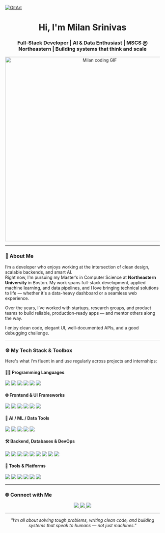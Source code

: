 [![GitArt](https://github.com/milansrinivas/milansrinivas/blob/main/gitartwork.svg)](https://github.com/rahuldkjain/github-profile-readme-generator)

<h1 align="center">Hi, I'm Milan Srinivas</h1>
<h3 align="center">Full-Stack Developer | AI & Data Enthusiast | MSCS @ Northeastern | Building systems that think and scale</h3>

<p align="center">
  <img src="https://private-user-images.githubusercontent.com/74038190/240885248-ff1b5f32-9420-4dde-b2b9-ed2c0aa17459.gif" width="600" alt="Milan coding GIF" />
</p>

---

### 🧭 About Me

I’m a developer who enjoys working at the intersection of clean design, scalable backends, and smart AI.  
Right now, I’m pursuing my Master’s in Computer Science at **Northeastern University** in Boston. My work spans full-stack development, applied machine learning, and data pipelines, and I love bringing technical solutions to life — whether it's a data-heavy dashboard or a seamless web experience.

Over the years, I’ve worked with startups, research groups, and product teams to build reliable, production-ready apps — and mentor others along the way.

I enjoy clean code, elegant UI, well-documented APIs, and a good debugging challenge.

---

### ⚙️ My Tech Stack & Toolbox

Here's what I'm fluent in and use regularly across projects and internships:

#### 👨‍💻 Programming Languages
<p>
  <img src="https://img.shields.io/badge/-Python-3776AB?logo=python&logoColor=white&style=for-the-badge" />
  <img src="https://img.shields.io/badge/-Java-007396?logo=java&logoColor=white&style=for-the-badge" />
  <img src="https://img.shields.io/badge/-C++-00599C?logo=c%2B%2B&logoColor=white&style=for-the-badge" />
  <img src="https://img.shields.io/badge/-TypeScript-3178C6?logo=typescript&logoColor=white&style=for-the-badge" />
  <img src="https://img.shields.io/badge/-JavaScript-F7DF1E?logo=javascript&logoColor=black&style=for-the-badge" />
  <img src="https://img.shields.io/badge/-R-276DC3?logo=r&logoColor=white&style=for-the-badge" />
</p>

#### 🌐 Frontend & UI Frameworks
<p>
  <img src="https://img.shields.io/badge/-React-61DAFB?logo=react&logoColor=black&style=for-the-badge" />
  <img src="https://img.shields.io/badge/-Vite-646CFF?logo=vite&logoColor=white&style=for-the-badge" />
  <img src="https://img.shields.io/badge/-Tailwind-06B6D4?logo=tailwindcss&logoColor=white&style=for-the-badge" />
  <img src="https://img.shields.io/badge/-HTML5-E34F26?logo=html5&logoColor=white&style=for-the-badge" />
  <img src="https://img.shields.io/badge/-CSS3-1572B6?logo=css3&logoColor=white&style=for-the-badge" />
  <img src="https://img.shields.io/badge/-Bootstrap-7952B3?logo=bootstrap&logoColor=white&style=for-the-badge" />
</p>

#### 🧠 AI / ML / Data Tools
<p>
  <img src="https://img.shields.io/badge/-Pandas-150458?logo=pandas&logoColor=white&style=for-the-badge" />
  <img src="https://img.shields.io/badge/-NumPy-013243?logo=numpy&logoColor=white&style=for-the-badge" />
  <img src="https://img.shields.io/badge/-Matplotlib-11557C?style=for-the-badge&logo=plotly&logoColor=white" />
  <img src="https://img.shields.io/badge/-YOLO-000000?style=for-the-badge&logo=python&logoColor=white" />
  <img src="https://img.shields.io/badge/-Hadoop-66CCFF?style=for-the-badge&logo=apachehadoop&logoColor=black" />
</p>

#### 🛠️ Backend, Databases & DevOps
<p>
  <img src="https://img.shields.io/badge/-Django-092E20?logo=django&logoColor=white&style=for-the-badge" />
  <img src="https://img.shields.io/badge/-Flask-000000?logo=flask&logoColor=white&style=for-the-badge" />
  <img src="https://img.shields.io/badge/-MySQL-4479A1?logo=mysql&logoColor=white&style=for-the-badge" />
  <img src="https://img.shields.io/badge/-PostgreSQL-336791?logo=postgresql&logoColor=white&style=for-the-badge" />
  <img src="https://img.shields.io/badge/-MongoDB-47A248?logo=mongodb&logoColor=white&style=for-the-badge" />
  <img src="https://img.shields.io/badge/-OracleDB-F80000?logo=oracle&logoColor=white&style=for-the-badge" />
  <img src="https://img.shields.io/badge/-Firebase-FFCA28?logo=firebase&logoColor=black&style=for-the-badge" />
  <img src="https://img.shields.io/badge/-AWS-232F3E?logo=amazonaws&logoColor=white&style=for-the-badge" />
  <img src="https://img.shields.io/badge/-GitHubActions-2088FF?logo=githubactions&logoColor=white&style=for-the-badge" />
</p>

#### 🧰 Tools & Platforms
<p>
  <img src="https://img.shields.io/badge/-Git-F05032?logo=git&logoColor=white&style=for-the-badge" />
  <img src="https://img.shields.io/badge/-Figma-F24E1E?logo=figma&logoColor=white&style=for-the-badge" />
  <img src="https://img.shields.io/badge/-Linux-FCC624?logo=linux&logoColor=black&style=for-the-badge" />
  <img src="https://img.shields.io/badge/-VSCode-007ACC?logo=visualstudiocode&logoColor=white&style=for-the-badge" />
  <img src="https://img.shields.io/badge/-Eclipse-2C2255?logo=eclipseide&logoColor=white&style=for-the-badge" />
  <img src="https://img.shields.io/badge/-IntelliJ-000000?logo=intellijidea&logoColor=white&style=for-the-badge" />
</p>

---

### 🌐 Connect with Me

<p align="center">
  <a href="https://www.linkedin.com/in/milan-srinivas" target="_blank">
    <img src="https://img.shields.io/badge/LinkedIn-%230077B5.svg?style=for-the-badge&logo=linkedin&logoColor=white" />
  </a>
  <a href="mailto:milansrinivas@gmail.com">
    <img src="https://img.shields.io/badge/Email-D14836?style=for-the-badge&logo=gmail&logoColor=white" />
  </a>
  <a href="https://milansrinivas.github.io" target="_blank">
    <img src="https://img.shields.io/badge/Portfolio-000?style=for-the-badge&logo=vercel&logoColor=white" />
  </a>
</p>

---

<p align="center" style="font-style: italic;">"I’m all about solving tough problems, writing clean code, and building systems that speak to humans — not just machines."</p>
